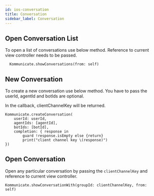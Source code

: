 ```yaml
---
id: ios-conversation
title: Conversation
sidebar_label: Conversation
---
```



## Open Conversation List

To open a list of conversations use below method. Reference to current view controller needs to be passed.

```
  Kommunicate.showConversations(from: self)
```


## New Conversation

To create a new conversation use below method. You have to pass the userId, agentId and botIds are optional.

In the callback, clientChannelKey will be returned.


```
Kommunicate.createConversation(
    userId: userId,
    agentIds: [agentId],
    botIds: [botId],
    completion: { response in
        guard !response.isEmpty else {return}
        print("client channel key \(response)")
})
 ```


## Open Conversation

Open any particular conversation by passing the `clientChannelKey` and reference to current view controller.

 ```
Kommunicate.showConversationWith(groupId: clientChannelKey, from: self)
 ```
